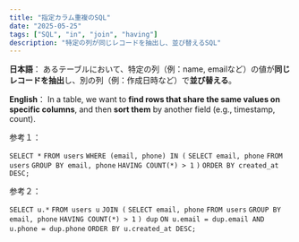 ```yaml
---
title: "指定カラム重複のSQL"
date: "2025-05-25"
tags: ["SQL", "in", "join", "having"]
description: "特定の列が同じレコードを抽出し、並び替えるSQL"
---
```


**日本語**：
 あるテーブルにおいて、特定の列（例：name, emailなど）の値が**同じレコードを抽出**し、別の列（例：作成日時など）で**並び替える**。

**English**：
 In a table, we want to **find rows that share the same values on specific columns**, and then **sort them** by another field (e.g., timestamp, count).

参考１：

`SELECT *`
`FROM users`
`WHERE (email, phone) IN (`
  `SELECT email, phone`
  `FROM users`
  `GROUP BY email, phone`
  `HAVING COUNT(*) > 1`
`)`
`ORDER BY created_at DESC;`

参考２：

`SELECT u.*`
`FROM users u`
`JOIN (`
  `SELECT email, phone`
  `FROM users`
  `GROUP BY email, phone`
  `HAVING COUNT(*) > 1`
`) dup`
`ON u.email = dup.email AND u.phone = dup.phone`
`ORDER BY u.created_at DESC;`

